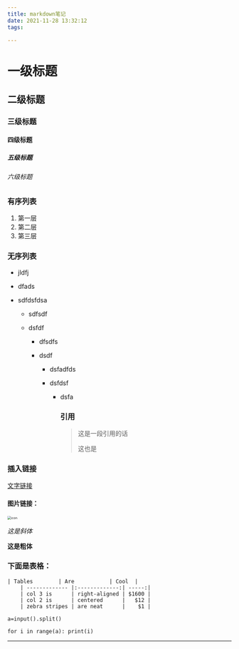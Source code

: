 ```yaml
---
title: markdown笔记
date: 2021-11-28 13:32:12
tags:

---
```


# 一级标题

## 二级标题

### 三级标题

#### 四级标题

##### 五级标题

###### 六级标题

### 有序列表

1. 第一层
2. 第二层
3.  第三层

### 无序列表

- jldfj

- dfads

- sdfdsfdsa

  - sdfsdf

  - dsfdf

    - dfsdfs

    - dsdf

      - dsfadfds

      - dsfdsf

        - dsfa

          ### 引用

          > 这是一段引用的话
          >
          > 这也是

### 插入链接

[文字链接](http://baidu.com)

#### 图片链接：

<img src="https://ss0.bdstatic.com/70cFvXSh_Q1YnxGkpoWK1HF6hhy/it/u=3852937045,2469297803&fm=26&gp=0.jpg" alt="icon" style="zoom:50%;" />

*这是斜体*

**这是粗体**

### 下面是表格：

```
| Tables        | Are           | Cool  |
	| ------------- |:-------------:| -----:|
	| col 3 is      | right-aligned | $1600 |
	| col 2 is      | centered      |   $12 |
	| zebra stripes | are neat      |    $1 |
```

`a=input().split()`

`for i in range(a):	print(i)`

******





